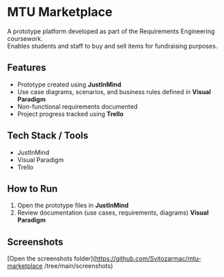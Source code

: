 # MTU Marketplace

A prototype platform developed as part of the Requirements Engineering coursework.  
Enables students and staff to buy and sell items for fundraising purposes.

## Features
- Prototype created using **JustInMind**
- Use case diagrams, scenarios, and business rules defined in **Visual Paradigm**
- Non-functional requirements documented
- Project progress tracked using **Trello**

## Tech Stack / Tools
- JustInMind
- Visual Paradigm
- Trello

## How to Run
1. Open the prototype files in **JustInMind**
2. Review documentation (use cases, requirements, diagrams) **Visual Paradigm**

## Screenshots
[Open the screenshots folder](https://github.com/Svitozarmac/mtu-marketplace /tree/main/screenshots)
